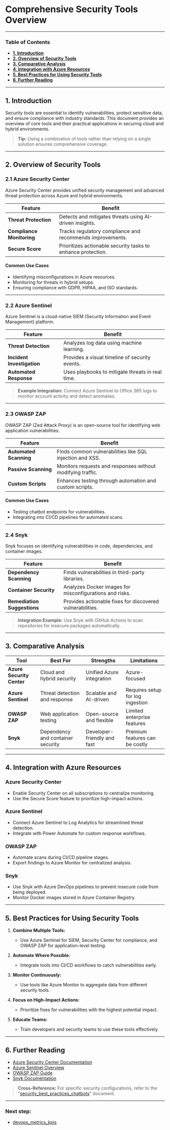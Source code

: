 # **Comprehensive Security Tools Overview**

---
### **Table of Contents**

- [**1. Introduction**](#1-introduction)
- [**2. Overview of Security Tools**](#2-overview-of-security-tools)
- [**3. Comparative Analysis**](#3-comparative-analysis)
- [**4. Integration with Azure Resources**](#4-integration-with-azure-resources)
- [**5. Best Practices for Using Security Tools**](#5-best-practices-for-using-security-tools)
- [**6. Further Reading**](#6-further-reading)

---

## **1. Introduction**

Security tools are essential to identify vulnerabilities, protect sensitive data, and ensure compliance with industry standards. This document provides an overview of core tools and their practical applications in securing cloud and hybrid environments.

> **Tip:** Using a combination of tools rather than relying on a single solution ensures comprehensive coverage.

---

## **2. Overview of Security Tools**

### **2.1 Azure Security Center**

Azure Security Center provides unified security management and advanced threat protection across Azure and hybrid environments.

|**Feature**|**Benefit**|
|---|---|
|**Threat Protection**|Detects and mitigates threats using AI-driven insights.|
|**Compliance Monitoring**|Tracks regulatory compliance and recommends improvements.|
|**Secure Score**|Prioritizes actionable security tasks to enhance protection.|

#### **Common Use Cases**

- Identifying misconfigurations in Azure resources.
- Monitoring for threats in hybrid setups.
- Ensuring compliance with GDPR, HIPAA, and ISO standards.

---

### **2.2 Azure Sentinel**

Azure Sentinel is a cloud-native SIEM (Security Information and Event Management) platform.

|**Feature**|**Benefit**|
|---|---|
|**Threat Detection**|Analyzes log data using machine learning.|
|**Incident Investigation**|Provides a visual timeline of security events.|
|**Automated Response**|Uses playbooks to mitigate threats in real time.|

> **Example Integration:** Connect Azure Sentinel to Office 365 logs to monitor account activity and detect anomalies.

---

### **2.3 OWASP ZAP**

OWASP ZAP (Zed Attack Proxy) is an open-source tool for identifying web application vulnerabilities.

|**Feature**|**Benefit**|
|---|---|
|**Automated Scanning**|Finds common vulnerabilities like SQL injection and XSS.|
|**Passive Scanning**|Monitors requests and responses without modifying traffic.|
|**Custom Scripts**|Enhances testing through automation and custom scripts.|

#### **Common Use Cases**

- Testing chatbot endpoints for vulnerabilities.
- Integrating into CI/CD pipelines for automated scans.

---

### **2.4 Snyk**

Snyk focuses on identifying vulnerabilities in code, dependencies, and container images.

|**Feature**|**Benefit**|
|---|---|
|**Dependency Scanning**|Finds vulnerabilities in third-party libraries.|
|**Container Security**|Analyzes Docker images for misconfigurations and risks.|
|**Remediation Suggestions**|Provides actionable fixes for discovered vulnerabilities.|

> **Integration Example:** Use Snyk with GitHub Actions to scan repositories for insecure packages automatically.

---

## **3. Comparative Analysis**

|**Tool**|**Best For**|**Strengths**|**Limitations**|
|---|---|---|---|
|**Azure Security Center**|Cloud and hybrid security|Unified Azure integration|Azure-focused|
|**Azure Sentinel**|Threat detection and response|Scalable and AI-driven|Requires setup for log ingestion|
|**OWASP ZAP**|Web application testing|Open-source and flexible|Limited enterprise features|
|**Snyk**|Dependency and container security|Developer-friendly and fast|Premium features can be costly|

---

## **4. Integration with Azure Resources**

### **Azure Security Center**

- Enable Security Center on all subscriptions to centralize monitoring.
- Use the Secure Score feature to prioritize high-impact actions.

### **Azure Sentinel**

- Connect Azure Sentinel to Log Analytics for streamlined threat detection.
- Integrate with Power Automate for custom response workflows.

### **OWASP ZAP**

- Automate scans during CI/CD pipeline stages.
- Export findings to Azure Monitor for centralized analysis.

### **Snyk**

- Use Snyk with Azure DevOps pipelines to prevent insecure code from being deployed.
- Monitor Docker images stored in Azure Container Registry.

---

## **5. Best Practices for Using Security Tools**

1. **Combine Multiple Tools:**
    
    - Use Azure Sentinel for SIEM, Security Center for compliance, and OWASP ZAP for application-level testing.
2. **Automate Where Possible:**
    
    - Integrate tools into CI/CD workflows to catch vulnerabilities early.
3. **Monitor Continuously:**
    
    - Use tools like Azure Monitor to aggregate data from different security tools.
4. **Focus on High-Impact Actions:**
    
    - Prioritize fixes for vulnerabilities with the highest potential impact.
5. **Educate Teams:**
    
    - Train developers and security teams to use these tools effectively.

---

## **6. Further Reading**

- [Azure Security Center Documentation](https://learn.microsoft.com/en-us/azure/security-center/)
- [Azure Sentinel Overview](https://learn.microsoft.com/en-us/azure/sentinel/)
- [OWASP ZAP Guide](https://owasp.org/www-project-zap/)
- [Snyk Documentation](https://snyk.io/docs/)

> **Cross-Reference:** For specific security configurations, refer to the "[security_best_practices_chatbots](security_best_practices_chatbots.md)" document.

---
### Next step:
- [devops_metrics_kpis](devops_metrics_kpis.md)
